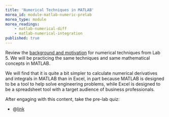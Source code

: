 ```yaml
---
title: 'Numerical Techniques in MATLAB'
morea_id: module-matlab-numeric-prelab
morea_type: module
morea_readings:
    - matlab-numerical-diff
    - matlab-numerical-integration
published: true
---
```

Review the [background and
motivation]({{wwwroot}}/modules/excel-numerical/#module-spreadsheet-numeric-calc)
for numerical techniques from Lab 5. We will be practicing the same
techniques and same mathematical concepts in MATLAB.

We will find that it is quite a bit simpler to calculate numerical
derivatives and integrals in MATLAB than in Excel, in part because
MATLAB is designed to be a tool to help solve engineering problems,
while Excel is designed to be a spreadsheet tool with a target
audience of business professionals.

After engaging with this content, take the pre-lab quiz:

- @[link](quiz/prelab12)

